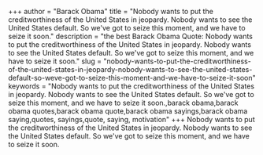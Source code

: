 +++
author = "Barack Obama"
title = "Nobody wants to put the creditworthiness of the United States in jeopardy. Nobody wants to see the United States default. So we've got to seize this moment, and we have to seize it soon."
description = "the best Barack Obama Quote: Nobody wants to put the creditworthiness of the United States in jeopardy. Nobody wants to see the United States default. So we've got to seize this moment, and we have to seize it soon."
slug = "nobody-wants-to-put-the-creditworthiness-of-the-united-states-in-jeopardy-nobody-wants-to-see-the-united-states-default-so-weve-got-to-seize-this-moment-and-we-have-to-seize-it-soon"
keywords = "Nobody wants to put the creditworthiness of the United States in jeopardy. Nobody wants to see the United States default. So we've got to seize this moment, and we have to seize it soon.,barack obama,barack obama quotes,barack obama quote,barack obama sayings,barack obama saying,quotes, sayings,quote, saying, motivation"
+++
Nobody wants to put the creditworthiness of the United States in jeopardy. Nobody wants to see the United States default. So we've got to seize this moment, and we have to seize it soon.

